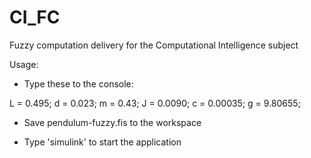 # CI_FC
Fuzzy computation delivery for the Computational Intelligence subject

Usage: 

- Type these to the console:

L = 0.495;
d = 0.023;
m = 0.43;
J = 0.0090;
c = 0.00035;
g = 9.80655;

- Save pendulum-fuzzy.fis to the workspace

- Type 'simulink' to start the application